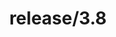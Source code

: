 ---
title: "release/3.8"
description: >
  release/3.8 CHANGELOG Summary, most recent version: v3.8.6, time: 2022-01-11
weight: -38
---